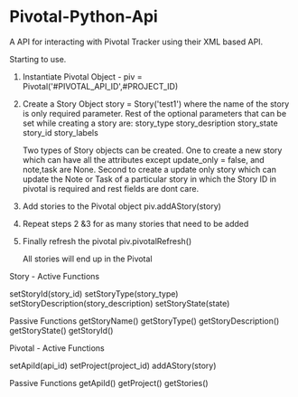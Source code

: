 Pivotal-Python-Api
==================

A API for interacting with Pivotal Tracker using their XML based API.

Starting to use.


1. Instantiate Pivotal Object -
	piv = Pivotal('#PIVOTAL_API_ID',#PROJECT_ID)

2. Create a Story Object
	story = Story('test1')
	where the name of the story is only required parameter.
	Rest of the optional parameters that can be set while 		creating a story are:
		story_type
		story_desription
		story_state
		story_id
		story_labels

	Two types of Story objects can be created.
	One to create a new story which can have all the 		attributes except update_only = false, and note,task are 	None.
	Second to create a update only story which can update the 	Note or Task of a particular story in which the Story ID 	in pivotal is required and rest fields are dont care.


3. Add stories to the Pivotal object
	piv.addAStory(story)

4. Repeat steps 2 &3 for as many stories that need to be added

5. Finally refresh the pivotal
     piv.pivotalRefresh()

   All stories will end up in the Pivotal

Story -
Active Functions

setStoryId(story_id)
setStoryType(story_type)
setStoryDescription(story_description)
setStoryState(state)

Passive Functions
getStoryName()
getStoryType()
getStoryDescription()
getStoryState()
getStoryId()

Pivotal -
Active Functions

setApiId(api_id)
setProject(project_id)
addAStory(story)

Passive Functions
getApiId()
getProject()
getStories()

